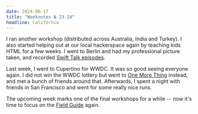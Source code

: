 ```yaml
---
date: 2024-06-17
title: "Weeknotes № 23-24"
headline: California
---
```


I ran another workshop (distributed across Australia, India and Turkey). I also started helping out at our local hackerspace again by teaching kids HTML for a few weeks. I went to Berlin and had my professional picture taken, and recorded [Swift Talk episodes](https://talk.objc.io/).

Last week, I went to Cupertino for WWDC. It was so good seeing everyone again. I did not win the WWDC lottery but went to [One More Thing](https://omt-conf.com) instead, and met a bunch of friends around that. Afterwards, I spent a night with friends in San Francisco and went for some really nice runs.

The upcoming week marks one of the final workshops for a while -- now it's time to focus on the [Field Guide](https://www.swiftuifieldguide.com) again.
